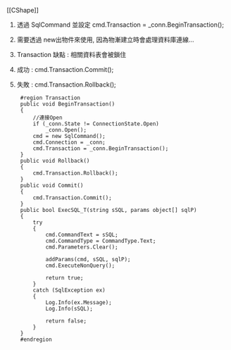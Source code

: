 [[CShape]]

1. 透過 SqlCommand 並設定 cmd.Transaction = _conn.BeginTransaction();
2. 需要透過 new出物件來使用, 因為物漸建立時會處理資料庫連線...
3. Transaction 缺點 : 相關資料表會被鎖住
4. 成功 : cmd.Transaction.Commit();
5. 失敗 : cmd.Transaction.Rollback();

        #region Transaction
        public void BeginTransaction()
        {
            //連接Open
            if (_conn.State != ConnectionState.Open)
                _conn.Open();
            cmd = new SqlCommand();
            cmd.Connection = _conn;
            cmd.Transaction = _conn.BeginTransaction();
        }
        public void Rollback()
        {
            cmd.Transaction.Rollback();
        }
        public void Commit()
        {
            cmd.Transaction.Commit();
        }
        public bool ExecSQL_T(string sSQL, params object[] sqlP)
        {
            try
            {
                cmd.CommandText = sSQL;
                cmd.CommandType = CommandType.Text;
                cmd.Parameters.Clear();

                addParams(cmd, sSQL, sqlP);
                cmd.ExecuteNonQuery();

                return true;
            }
            catch (SqlException ex)
            {
                Log.Info(ex.Message);
                Log.Info(sSQL);

                return false;
            }
        }
        #endregion
